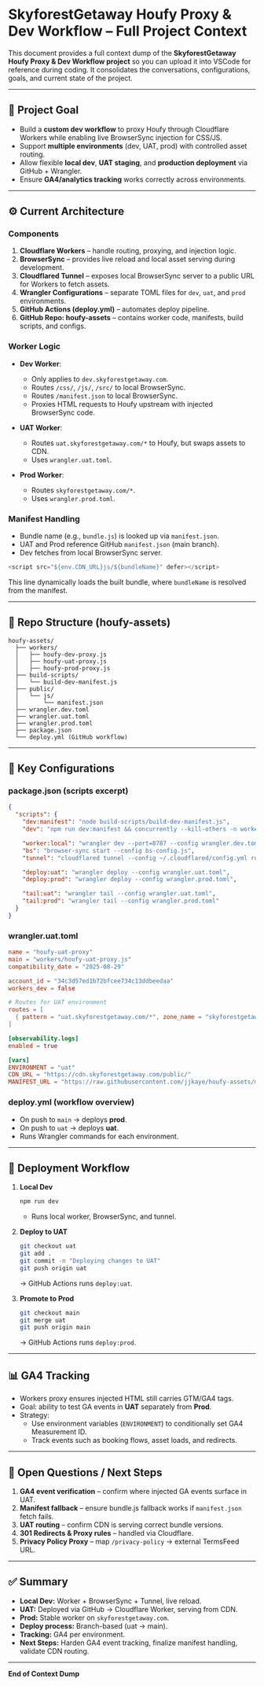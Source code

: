 # SkyforestGetaway Houfy Proxy & Dev Workflow – Full Project Context

This document provides a full context dump of the **SkyforestGetaway Houfy Proxy & Dev Workflow project** so you can upload it into VSCode for reference during coding. It consolidates the conversations, configurations, goals, and current state of the project.

---

## 📌 Project Goal
- Build a **custom dev workflow** to proxy Houfy through Cloudflare Workers while enabling live BrowserSync injection for CSS/JS.
- Support **multiple environments** (dev, UAT, prod) with controlled asset routing.
- Allow flexible **local dev**, **UAT staging**, and **production deployment** via GitHub + Wrangler.
- Ensure **GA4/analytics tracking** works correctly across environments.

---

## ⚙️ Current Architecture

### Components
1. **Cloudflare Workers** – handle routing, proxying, and injection logic.
2. **BrowserSync** – provides live reload and local asset serving during development.
3. **Cloudflared Tunnel** – exposes local BrowserSync server to a public URL for Workers to fetch assets.
4. **Wrangler Configurations** – separate TOML files for `dev`, `uat`, and `prod` environments.
5. **GitHub Actions (deploy.yml)** – automates deploy pipeline.
6. **GitHub Repo: houfy-assets** – contains worker code, manifests, build scripts, and configs.

### Worker Logic
- **Dev Worker**:
  - Only applies to `dev.skyforestgetaway.com`.
  - Routes `/css/`, `/js/`, `/src/` to local BrowserSync.
  - Routes `/manifest.json` to local BrowserSync.
  - Proxies HTML requests to Houfy upstream with injected BrowserSync code.

- **UAT Worker**:
  - Routes `uat.skyforestgetaway.com/*` to Houfy, but swaps assets to CDN.
  - Uses `wrangler.uat.toml`.

- **Prod Worker**:
  - Routes `skyforestgetaway.com/*`.
  - Uses `wrangler.prod.toml`.

### Manifest Handling
- Bundle name (e.g., `bundle.js`) is looked up via `manifest.json`.
- UAT and Prod reference GitHub `manifest.json` (main branch).
- Dev fetches from local BrowserSync server.

```javascript
<script src="${env.CDN_URL}js/${bundleName}" defer></script>
```

This line dynamically loads the built bundle, where `bundleName` is resolved from the manifest.

---

## 📂 Repo Structure (houfy-assets)
```
houfy-assets/
  ├── workers/
  │   ├── houfy-dev-proxy.js
  │   ├── houfy-uat-proxy.js
  │   ├── houfy-prod-proxy.js
  ├── build-scripts/
  │   └── build-dev-manifest.js
  ├── public/
  │   └── js/
  │       └── manifest.json
  ├── wrangler.dev.toml
  ├── wrangler.uat.toml
  ├── wrangler.prod.toml
  ├── package.json
  └── deploy.yml (GitHub workflow)
```

---

## 📑 Key Configurations

### package.json (scripts excerpt)
```json
{
  "scripts": {
    "dev:manifest": "node build-scripts/build-dev-manifest.js",
    "dev": "npm run dev:manifest && concurrently --kill-others -n worker,bs,tunnel -c green,magenta,blue \"npm:worker:local\" \"npm:bs\" \"npm:tunnel\"",

    "worker:local": "wrangler dev --port=8787 --config wrangler.dev.toml",
    "bs": "browser-sync start --config bs-config.js",
    "tunnel": "cloudflared tunnel --config ~/.cloudflared/config.yml run dev",

    "deploy:uat": "wrangler deploy --config wrangler.uat.toml",
    "deploy:prod": "wrangler deploy --config wrangler.prod.toml",

    "tail:uat": "wrangler tail --config wrangler.uat.toml",
    "tail:prod": "wrangler tail --config wrangler.prod.toml"
  }
}
```

### wrangler.uat.toml
```toml
name = "houfy-uat-proxy"
main = "workers/houfy-uat-proxy.js"
compatibility_date = "2025-08-29"

account_id = "34c3d57ed1b72bfcee734c13ddbeedaa"
workers_dev = false

# Routes for UAT environment
routes = [
  { pattern = "uat.skyforestgetaway.com/*", zone_name = "skyforestgetaway.com" }
]

[observability.logs]
enabled = true

[vars]
ENVIRONMENT = "uat"
CDN_URL = "https://cdn.skyforestgetaway.com/public/"
MANIFEST_URL = "https://raw.githubusercontent.com/jjkaye/houfy-assets/main/public/js/manifest.json"
```

### deploy.yml (workflow overview)
- On push to `main` → deploys **prod**.
- On push to `uat` → deploys **uat**.
- Runs Wrangler commands for each environment.

---

## 🔄 Deployment Workflow

1. **Local Dev**
   ```bash
   npm run dev
   ```
   - Runs local worker, BrowserSync, and tunnel.

2. **Deploy to UAT**
   ```bash
   git checkout uat
   git add .
   git commit -m "Deploying changes to UAT"
   git push origin uat
   ```
   → GitHub Actions runs `deploy:uat`.

3. **Promote to Prod**
   ```bash
   git checkout main
   git merge uat
   git push origin main
   ```
   → GitHub Actions runs `deploy:prod`.

---

## 📊 GA4 Tracking
- Workers proxy ensures injected HTML still carries GTM/GA4 tags.
- Goal: ability to test GA events in **UAT** separately from **Prod**.
- Strategy:
  - Use environment variables (`ENVIRONMENT`) to conditionally set GA4 Measurement ID.
  - Track events such as booking flows, asset loads, and redirects.

---

## 🚧 Open Questions / Next Steps
1. **GA4 event verification** – confirm where injected GA events surface in UAT.
2. **Manifest fallback** – ensure bundle.js fallback works if `manifest.json` fetch fails.
3. **UAT routing** – confirm CDN is serving correct bundle versions.
4. **301 Redirects & Proxy rules** – handled via Cloudflare.
5. **Privacy Policy Proxy** – map `/privacy-policy` → external TermsFeed URL.

---

## ✅ Summary
- **Local Dev:** Worker + BrowserSync + Tunnel, live reload.
- **UAT:** Deployed via GitHub → Cloudflare Worker, serving from CDN.
- **Prod:** Stable worker on `skyforestgetaway.com`.
- **Deploy process:** Branch-based (uat → main).
- **Tracking:** GA4 per environment.
- **Next Steps:** Harden GA4 event tracking, finalize manifest handling, validate CDN routing.

---

**End of Context Dump**

